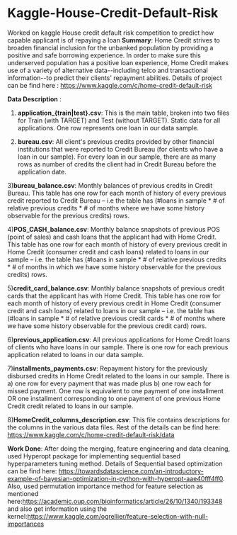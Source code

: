 # Kaggle-House-Credit-Default-Risk
Worked on kaggle House credit default risk competition to predict how capable applicant is of repaying a loan
**Summary**: Home Credit strives to broaden financial inclusion for the unbanked population by providing a positive and safe borrowing experience. In order to make sure this underserved population has a positive loan experience, Home Credit makes use of a variety of alternative data--including telco and transactional information--to predict their clients' repayment abilities. Details of project can be find here : https://www.kaggle.com/c/home-credit-default-risk

**Data Description** : 

1) **application_{train|test}.csv**:
This is the main table, broken into two files for Train (with TARGET) and Test (without TARGET).
Static data for all applications. One row represents one loan in our data sample.

2) **bureau.csv**:
All client's previous credits provided by other financial institutions that were reported to Credit Bureau (for clients who have a loan in our sample).
For every loan in our sample, there are as many rows as number of credits the client had in Credit Bureau before the application date.

3)**bureau_balance.csv**:
Monthly balances of previous credits in Credit Bureau.
This table has one row for each month of history of every previous credit reported to Credit Bureau – i.e the table has (#loans in sample * # of relative previous credits * # of months where we have some history observable for the previous credits) rows.

4)**POS_CASH_balance.csv**:
Monthly balance snapshots of previous POS (point of sales) and cash loans that the applicant had with Home Credit.
This table has one row for each month of history of every previous credit in Home Credit (consumer credit and cash loans) related to loans in our sample – i.e. the table has (#loans in sample * # of relative previous credits * # of months in which we have some history observable for the previous credits) rows.

5)**credit_card_balance.csv**:
Monthly balance snapshots of previous credit cards that the applicant has with Home Credit.
This table has one row for each month of history of every previous credit in Home Credit (consumer credit and cash loans) related to loans in our sample – i.e. the table has (#loans in sample * # of relative previous credit cards * # of months where we have some history observable for the previous credit card) rows.

6)**previous_application.csv**:
All previous applications for Home Credit loans of clients who have loans in our sample.
There is one row for each previous application related to loans in our data sample.

7)**installments_payments.csv**:
Repayment history for the previously disbursed credits in Home Credit related to the loans in our sample.
There is a) one row for every payment that was made plus b) one row each for missed payment.
One row is equivalent to one payment of one installment OR one installment corresponding to one payment of one previous Home Credit credit related to loans in our sample.

8)**HomeCredit_columns_description.csv**:
This file contains descriptions for the columns in the various data files.
Rest of the details can be find here: https://www.kaggle.com/c/home-credit-default-risk/data

**Work Done**:
After doing the merging, feature engineering and data cleaning, used Hyperopt package for implementing sequential based hyperparameters tuning method. Details of Sequential based optimization can be find here: https://towardsdatascience.com/an-introductory-example-of-bayesian-optimization-in-python-with-hyperopt-aae40fff4ff0.
Also, used permutation importance method for feature selection as mentioned here:https://academic.oup.com/bioinformatics/article/26/10/1340/193348
and also get information using the kernel:https://www.kaggle.com/ogrellier/feature-selection-with-null-importances
